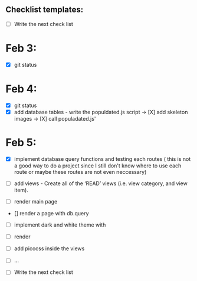 ## Checklist templates:

- [ ] Write the next check list

# Feb 3:

- [x] git status

# Feb 4:

- [x] git status
- [x] add database tables - write the populdated.js script
      -> [X] add skeleton images
      -> [X] call populadated.js'

# Feb 5:

- [x] implement database query functions and testing each routes ( this is not a good way to do a project since I still don't know where to use each route or maybe these routes are not even neccessary)

- [ ] add views - Create all of the ‘READ’ views (i.e. view category, and view item).
- [ ] render main page
- [] render a page with db.query
- [ ] implement dark and white theme with
- [ ] render
- [ ] add picocss inside the views

- [ ] ...
- [ ] Write the next check list
